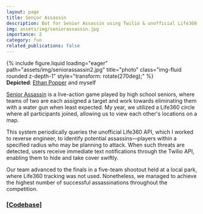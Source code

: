 ```yaml
---
layout: page
title: Senior Assassin
description: Bot for Senior Assassin using Twilio & unofficial Life360 API
img: assets/img/seniorassassin.jpg
importance: 2
category: fun
related_publications: false
---
```


<div class="row">
    <div class="col-sm mt-3 mt-md-0">
        {% include figure.liquid loading="eager" path="assets/img/seniorassassin2.jpg" title="photo" class="img-fluid rounded z-depth-1" style="transform: rotate(270deg);" %}
    </div>
</div>
<div class="caption">
<b>Depicted</b>: <a class="text" href="https://www.linkedin.com/in/ethanpopper/">Ethan Popper</a> and myself</div>

[Senior Assassin](https://en.wikipedia.org/wiki/Senior_assassin) is a live-action game played by high school seniors, where teams of two are each assigned a target and work towards eliminating them with a water gun when least expected. My year, we utilized a Life360 circle where all participants joined, allowing us to view each other's locations on a map.

This system periodically queries the unofficial Life360 API, which I worked to reverse engineer, to identify potential assassins—players within a specified radius who may be planning to attack. When such threats are detected, users receive immediate text notifications through the Twilio API, enabling them to hide and take cover swiftly.

Our team advanced to the finals in a five-team shootout held at a local park, where Life360 tracking was not used. Nonetheless, we managed to achieve the highest number of successful assassinations throughout the competition.

### [[Codebase]](https://github.com/dkat0/assassin)
